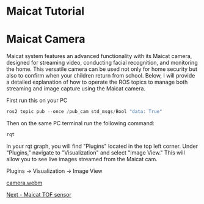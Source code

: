 # Maicat Tutorial
# Maicat Camera
Maicat system features an advanced functionality with its Maicat camera, designed for streaming video, conducting facial recognition, and monitoring the home. This versatile camera can be used not only for home security but also to confirm when your children return from school. Below, I will provide a detailed explanation of how to operate the ROS topics to manage both streaming and image capture using the Maicat camera.


First run this on your PC

```python
ros2 topic pub --once /pub_cam std_msgs/Bool "data: True"
```

Then on the same PC terminal run the following command:
```python
rqt
```
In your rqt graph, you will find "Plugins" located in the top left corner. Under "Plugins," navigate to "Visualization" and select "Image View." This will allow you to see live images streamed from the Maicat cam.

Plugins -> Visualization -> Image View

[camera.webm](https://github.com/macroact/maicat_tutorial/assets/106013071/eb620e88-22f9-40d6-8518-54440af4eda2)


[Next - Maicat TOF sensor](../05_maicat_tof_sensor/README.md)

